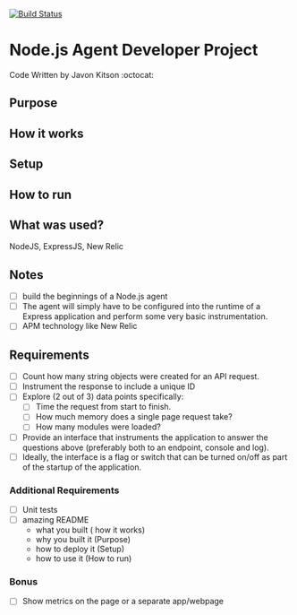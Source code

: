[![Build Status](https://travis-ci.com/kidc12/Node.js-Agent-Developer-Project.svg?branch=master)](https://travis-ci.com/kidc12/Node.js-Agent-Developer-Project)
# Node.js Agent Developer Project
Code Written by Javon Kitson :octocat: 

## Purpose


## How it works


## Setup


## How to run


## What was used?
NodeJS, ExpressJS, New Relic

## Notes
- [ ] build the beginnings of a Node.js agent
- [ ] The agent will simply have to be configured into the runtime of a Express application and perform some very basic instrumentation.
- [ ] APM technology like New Relic

## Requirements 
- [ ] Count how many string objects were created for an API request.
- [ ] Instrument the response to include a unique ID
- [ ] Explore (2 out of 3) data points specifically:
    - [ ] Time the request from start to finish.
    - [ ] How much memory does a single page request take?
    - [ ] How many modules were loaded?
- [ ] Provide an interface that instruments the application to answer the questions above (preferably both to an endpoint, console and log).
- [ ] Ideally, the interface is a flag or switch that can be turned on/off as part of the startup of the application.

### Additional Requirements

- [ ] Unit tests
- [ ] amazing README
    - what you built ( how it works)
    - why you built it (Purpose)
    - how to deploy it (Setup)
    - how to use it (How to run)

### Bonus
- [ ] Show metrics on the page or a separate app/webpage